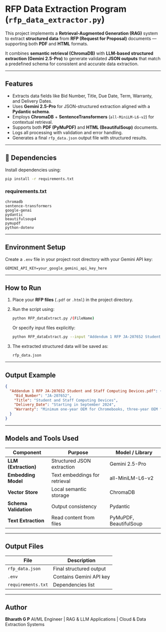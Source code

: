 
#  RFP Data Extraction Program (`rfp_data_extractor.py`)

This project implements a **Retrieval-Augmented Generation (RAG)** system to extract **structured data** from **RFP (Request for Proposal)** documents — supporting both **PDF** and **HTML** formats.

It combines **semantic retrieval (ChromaDB)** with **LLM-based structured extraction (Gemini 2.5-Pro)** to generate validated **JSON outputs** that match a predefined schema for consistent and accurate data extraction.

---

##  Features

- Extracts data fields like Bid Number, Title, Due Date, Term, Warranty, and Delivery Dates.  
- Uses **Gemini 2.5-Pro** for JSON-structured extraction aligned with a **Pydantic schema**.  
- Employs **ChromaDB** + **SentenceTransformers** (`all-MiniLM-L6-v2`) for contextual retrieval.  
- Supports both **PDF (PyMuPDF)** and **HTML (BeautifulSoup)** documents.  
- Logs all processing with validation and error handling.  
- Generates a final `rfp_data.json` output file with structured results.

---

## 🧩 Dependencies

Install dependencies using:

```bash
pip install -r requirements.txt
````

### requirements.txt

```
chromadb
sentence-transformers
google-genai
pydantic
beautifulsoup4
pymupdf
python-dotenv
```

---

##  Environment Setup

Create a `.env` file in your project root directory with your Gemini API key:

```
GEMINI_API_KEY=your_google_gemini_api_key_here
```

---

##  How to Run

1. Place your **RFP files** (`.pdf` or `.html`) in the project directory.

2. Run the script using:

   ```bash
   python RFP_dataExtract.py /(FileName)
   ```

   Or specify input files explicitly:

   ```bash
   python RFP_dataExtract.py --input "Addendum 1 RFP JA-207652 Student and Staff Computing Devices.pdf" "Student and Staff Computing Devices __SOURCING #168884__ - Bid Information - {3} _ BidNet Direct.html"
   ```

3. The extracted structured data will be saved as:

   ```
   rfp_data.json
   ```

---

##  Output Example

```json
{
  "Addendum 1 RFP JA-207652 Student and Staff Computing Devices.pdf": {
    "Bid_Number": "JA-207652",
    "Title": "Student and Staff Computing Devices",
    "Delivery_Date": "Starting in September 2024",
    "Warranty": "Minimum one-year OEM for Chromebooks, three-year OEM for Windows laptops"
  }
}
```

---

##  Models and Tools Used

| Component             | Purpose                       | Model / Library        |
| --------------------- | ----------------------------- | ---------------------- |
| **LLM (Extraction)**  | Structured JSON extraction    | Gemini 2.5-Pro         |
| **Embedding Model**   | Text embeddings for retrieval | all-MiniLM-L6-v2       |
| **Vector Store**      | Local semantic storage        | ChromaDB               |
| **Schema Validation** | Output consistency            | Pydantic               |
| **Text Extraction**   | Read content from files       | PyMuPDF, BeautifulSoup |

---

##  Output Files

| File               | Description                       |
| ------------------ | --------------------------------- |
| `rfp_data.json`    | Final structured output           |
| `.env`             | Contains Gemini API key           |
| `requirements.txt` | Dependencies list                 |

---

##  Author

**Bharath G P**
AI/ML Engineer | RAG & LLM Applications | Cloud & Data Extraction Systems

